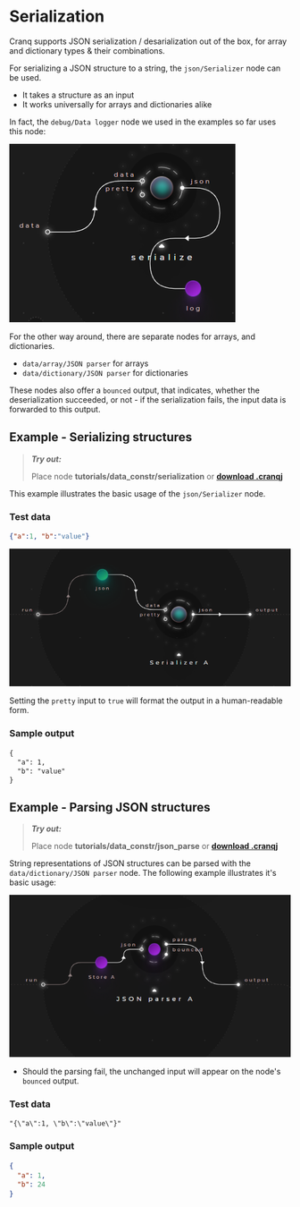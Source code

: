 # Serialization

Cranq supports JSON serialization / desarialization out of the box, for array and dictionary types & their combinations.

For serializing a JSON structure to a string, the ```json/Serializer``` node can be used.
- It takes a structure as an input
- It works universally for arrays and dictionaries alike

In fact, the ```debug/Data logger``` node we used in the examples so far uses this node:

![](images/2021-07-20-14-16-44.png)

For the other way around, there are separate nodes for arrays, and dictionaries.
- ```data/array/JSON parser``` for arrays
- ```data/dictionary/JSON parser``` for dictionaries

These nodes also offer a ```bounced``` output, that indicates, whether the deserialization succeeded, or not - if the serialization fails, the input data is forwarded to this output.

## Example - Serializing structures

> **_Try out:_**
>
> Place node **tutorials/data_constr/serialization** or **[download .cranqj](cranqj/data_constr_serialize.cranqj)** 

This example illustrates the basic usage of the ```json/Serializer``` node.

### Test data

```json
{"a":1, "b":"value"}
```

![](images/2021-07-20-14-18-21.png)

Setting the ```pretty``` input to ```true``` will format the output in a human-readable form.

### Sample output

```string
{
  "a": 1,
  "b": "value"
}
```

## Example - Parsing JSON structures

> **_Try out:_**
>
> Place node **tutorials/data_constr/json_parse** or **[download .cranqj](cranqj/data_constr_json_parse.cranqj)** 

String representations of JSON structures can be parsed with the ```data/dictionary/JSON parser``` node. The following example illustrates it's basic usage:

![](images/2021-08-03-18-34-01.png)

- Should the parsing fail, the unchanged input will appear on the node's ```bounced``` output.


### Test data

```string
"{\"a\":1, \"b\":\"value\"}"
```

### Sample output

```json
{
  "a": 1,
  "b": 24
}
```